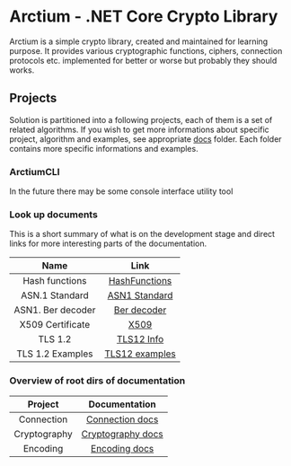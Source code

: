 # Arctium - .NET Core Crypto Library
Arctium is a simple crypto library, created and maintained for learning purpose. 
It provides various cryptographic functions, ciphers, connection protocols etc. implemented for better or worse but probably they should works.

## Projects
Solution is partitioned into  a following projects, each of them is a set of related algorithms. If you wish to get more informations about specific project, algorithm and examples, see appropriate [docs] folder. Each folder contains more specific informations and examples.

### ArctiumCLI 
In the future there may be some console interface utility tool 

### Look up documents
This is a short summary of what is on the development stage and direct links 
for more interesting parts of the documentation.



|Name                       | Link              |
|:-------------------------:|:-----------------:|
|Hash functions             | [HashFunctions]   |
|ASN.1 Standard             | [ASN1 Standard]   |
|ASN1. Ber decoder          | [Ber decoder]     |
|X509 Certificate           | [X509]            |
|TLS 1.2                    | [TLS12 Info]      |
|TLS 1.2 Examples           | [TLS12 examples]  |

[HashFunctions]:<docs/Cryptography/HashFunctions/>
[ASN1 Standard]:<docs/Encoding/ASN1>
[X509]:<docs/Encoding/IDL/ASN1/x509.md>
[TLS12 Info]:<docs/Connection/Tls/readme.md>
[TLS12 examples]:<docs/Connection/Tls/examples.md>
[Ber decoder]:<docs/Exncoding/IDL/ASN1/x690.md>


### Overview of root dirs of documentation

|Project      |          Documentation|
|:-----------:|:---------------------:|
|Connection   |[Connection docs]      |
|Cryptography |[Cryptography docs]    |
|Encoding     |[Encoding docs]        |

[docs]:<docs/>
[Connection docs]:<docs/Connection>
[Cryptography docs]:<docs/Cryptography>
[Encoding docs]:<docs/Encoding>
